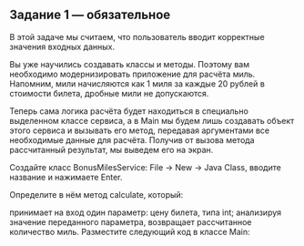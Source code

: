## Задание 1 — обязательное
В этой задаче мы считаем, что пользователь вводит корректные значения входных данных.

Вы уже научились создавать классы и методы. Поэтому вам необходимо модернизировать приложение для расчёта миль. Напомним, мили начисляются как 1 миля за каждые 20 рублей в стоимости билета, дробные мили не допускаются.

Теперь сама логика расчёта будет находиться в специально выделенном классе сервиса, а в Main мы будем лишь создавать объект этого сервиса и вызывать его метод, передавая аргументами все необходимые данные для расчёта. Получив от вызова метода рассчитанный результат, мы выведем его на экран.

Создайте класс BonusMilesService: File -> New -> Java Class, вводите название и нажимаете Enter.

Определите в нём метод calculate, который:

принимает на вход один параметр: цену билета, типа int;
анализируя значение переданного параметра, возвращает рассчитанное количество миль.
Разместите следующий код в классе Main:
